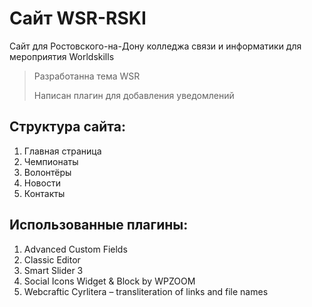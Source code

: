 # Сайт WSR-RSKI

Сайт для Ростовского-на-Дону колледжа связи и информатики для мероприятия Worldskills

> Разработанна тема WSR 
> 
> Написан плагин для добавления уведомлений


## Структура сайта:
1. Главная страница
2. Чемпионаты
3. Волонтёры
4. Новости
5. Контакты

## Использованные плагины:
1. Advanced Custom Fields
2. Classic Editor
3. Smart Slider 3
4. Social Icons Widget & Block by WPZOOM
5. Webcraftic Cyrlitera – transliteration of links and file names

